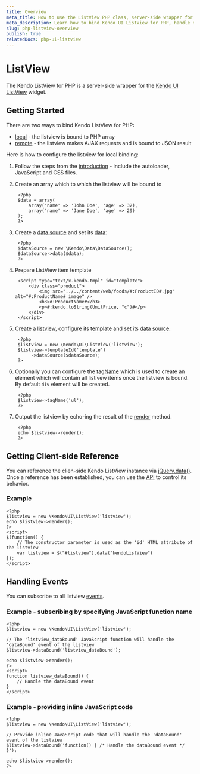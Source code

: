```yaml
---
title: Overview
meta_title: How to use the ListView PHP class, server-side wrapper for Kendo UI ListView widget
meta_description: Learn how to bind Kendo UI ListView for PHP, handle Kendo UI ListView Events, access an existing listview.
slug: php-listview-overview
publish: true
relatedDocs: php-ui-listview
---
```


# ListView

The Kendo ListView for PHP is a server-side wrapper for the [Kendo UI ListView](http://docs.kendoui.com/api/web/listview) widget.

## Getting Started

There are two ways to bind Kendo ListView for PHP:

* [local](/getting-started/using-kendo-with/php/widgets/listview/local-binding) - the listview is bound to PHP array
* [remote](/getting-started/using-kendo-with/php/widgets/listview/remote-binding) - the listview makes AJAX requests and is bound to JSON result

Here is how to configure the listview for local binding:

1. Follow the steps from the [introduction](/getting-started/using-kendo-with/php/introduction) - include the autoloader, JavaScript and CSS files.
2. Create an array which to which the listview will be bound to

        <?php
        $data = array(
            array('name' => 'John Doe', 'age' => 32),
            array('name' => 'Jane Doe', 'age' => 29)
        );
        ?>
3. Create a [data source](/api/wrappers/php/Kendo/Data/DataSource) and set its [data](/api/wrappers/php/Kendo/Data/DataSource#data):

        <?php
        $dataSource = new \Kendo\Data\DataSource();
        $dataSource->data($data);
        ?>
4. Prepare ListView item template

		<script type="text/x-kendo-tmpl" id="template">
    		<div class="product">
        		<img src="../../content/web/foods/#:ProductID#.jpg" alt="#:ProductName# image" />
        		<h3>#:ProductName#</h3>
        		<p>#:kendo.toString(UnitPrice, "c")#</p>
    		</div>
		</script>

5. Create a [listview](/api/wrappers/php/Kendo/UI/ListView), configure its [template](/api/wrappers/php/Kendo/UI/ListView#template) and set its [data source](/api/wrappers/php/Kendo/UI/ListView#datasource).

        <?php        
        $listview = new \Kendo\UI\ListView('listview');		
        $listview->templateId('template')
             ->dataSource($dataSource);
        ?>

6. Optionally you can configure the [tagName](/api/wrappers/php/Kendo/UI/ListView#tagname) which is used to create an element which will contain all listivew items once the listview is bound. By default `div` element will be created.

		<?php
		$listview->tagName('ul');
		?>

7. Output the listview by echo-ing the result of the [render](/api/wrappers/php/Kendo/UI/Widget#render) method.

        <?php
        echo $listview->render();
        ?>

## Getting Client-side Reference

You can reference the clien-side Kendo ListView instance via [jQuery.data()](http://api.jquery.com/jQuery.data/).
Once a reference has been established, you can use the [API](/api/web/listview#methods) to control its behavior.


### Example

    <?php
    $listview = new \Kendo\UI\ListView('listview');
    echo $listview->render();
    ?>
    <script>
    $(function() {
        // The constructor parameter is used as the 'id' HTML attribute of the listview
        var listview = $("#listview").data("kendoListView")
    });
    </script>

## Handling Events

You can subscribe to all listview [events](/api/web/listview#events).

### Example - subscribing by specifying JavaScript function name

    <?php
    $listview = new \Kendo\UI\ListView('listview');

    // The 'listview_dataBound' JavaScript function will handle the 'dataBound' event of the listview
    $listview->dataBound('listview_dataBound');

    echo $listview->render();
    ?>
    <script>
    function listview_dataBound() {
        // Handle the dataBound event
    }
    </script>

### Example - providing inline JavaScript code

    <?php
    $listview = new \Kendo\UI\ListView('listview');

    // Provide inline JavaScript code that will handle the 'dataBound' event of the listview
    $listview->dataBound('function() { /* Handle the dataBound event */ }');

    echo $listview->render();
    ?>
 
